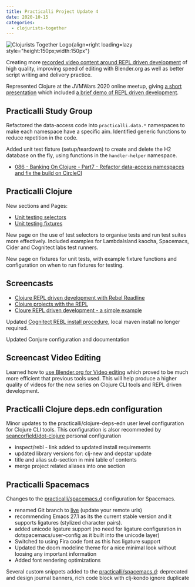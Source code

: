 ```yaml
---
title: Practicalli Project Update 4
date: 2020-10-15
categories:
  - clojurists-together
---
```


![Clojurists Together Logo](https://raw.githubusercontent.com/practicalli/graphic-design/live/buttons/practicalli-clojurists-together-button.svg){align=right loading=lazy style="height:150px;width:150px"}

Creating more [recorded video content around REPL driven development](https://www.youtube.com/playlist?list=PLpr9V-R8ZxiB3u90ga_SdxYsF2k2JTag1) of high quality, improving speed of editing with Blender.org as well as better script writing and delivery practice.

Represented Clojure at the JVMWars 2020 online meetup, giving [a short presentation](https://docs.google.com/presentation/d/e/2PACX-1vR3jDNOaYoAQRUQcCm9NccXY-dNxr5JT5LfURqujAVp23dohoYKLH9BHGlFgdQjKrLKnNKkraeRbKzA/pub?start=false&loop=false&delayms=3000) which included [a brief demo of REPL driven development](https://youtu.be/rQ802kSaip4).

<!-- more -->

## Practicalli Study Group

Refactored the data-access code into `practicalli.data.*` namespaces to make each namespace have a specific aim. Identified generic functions to reduce repetition in the code.

Added unit test fixture (setup/teardown) to create and delete the H2 database on the fly, using functions in the `handler-helper` namespace.

- [086 - Banking On Clojure - Part7 - Refactor data-access namespaces and fix the build on CircleCI](https://www.youtube.com/watch?v=Ro_h5jt02Q0&list=PLpr9V-R8ZxiDjyU7cQYWOEFBDR1t7t0wv&index=89)


## Practicalli Clojure

New sections and Pages:
- [Unit testing selectors](https://practical.li/clojure/testing/unit-testing/test-selectors.html)
- [Unit testing fixtures](https://practical.li/clojure/testing/unit-testing/fixtures.html)

New page on the use of test selectors to organise tests and run test suites more effectively.  Included examples for LambdaIsland kaocha, Spacemacs, Cider and Cognitect labs test runners.

New page on fixtures for unit tests, with example fixture functions and configuration on when to run fixtures for testing.

## Screencasts

- [Clojure REPL driven development with Rebel Readline](https://www.youtube.com/watch?v=U19TWMsg0s0&list=PLpr9V-R8ZxiB3u90ga_SdxYsF2k2JTag1&index=1)
- [Clojure projects with the REPL](https://www.youtube.com/watch?v=7muHVkxzZcE&list=PLpr9V-R8ZxiB3u90ga_SdxYsF2k2JTag1&index=2)
- [Cloure REPL driven development - a simple example](https://youtu.be/rQ802kSaip4)

Updated [Cognitect REBL install procedure](https://practical.li/clojure/alternative-tools/clojure-tools/cognitect-rebl.html), local maven install no longer required.

Updated Conjure configuration and documentation


## Screencast Video Editing

Learned how to [use Blender.org for Video editing](https://www.youtube.com/playlist?list=PLxdnSsBqCrrG9vYaQMDE0A16c4M52b7vJ) which proved to be much more efficient that previous tools used.  This will help produce a higher quality of videos for the new series on Clojure CLI tools and REPL driven development.


## Practicalli Clojure deps.edn configuration

Minor updates to the practicalli/clojure-deps-edn user level configuration for Clojure CLI tools.  This configuration is alsor recommeded by [seancorfield/dot-clojure](https://github.com/seancorfield/dot-clojure) personal configuration

- inspect/rebl - link added to updated install requirements
- updated library versions for: clj-new and depstar update
- title and alias sub-section in mini table of contents
- merge project related aliases into one section


## Practicalli Spacemacs

Changes to the [practicalli/spacemacs.d](https://github.com/practicalli/spacemacs.d/) configuration for Spacemacs.

- renamed Git branch to [live](https://github.com/practicalli/spacemacs.d/) (update your remote urls)
- recommending Emacs 27.1 as its the current stable version and it supports ligatures (stylized character pairs).
- added unicode ligature support (no need for ligature configuration in dotspacemacs/user-config as it built into the unicode layer)
- Switched to using Fira code font as this has ligature support
- Updated the doom modeline theme for a  nice minimal look without loosing any important information
- Added font rendering optimizations

Several custom snippets added to the [practicalli/spacemacs.d](https://github.com/practicalli/spacemacs.d/): deprecated and design journal banners, rich code block with clj-kondo ignore duplicate

